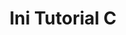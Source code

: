 ---
title: 'Ini Tutorial C'
description: 'Tutorial c'
website: 'http://internet.com'
logo: 'https://dummyimage.com/256x256/dee2e6/6c757d.jpg'
---